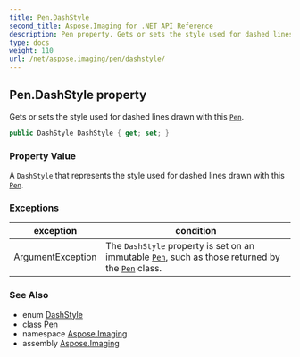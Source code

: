 ```yaml
---
title: Pen.DashStyle
second_title: Aspose.Imaging for .NET API Reference
description: Pen property. Gets or sets the style used for dashed lines drawn with this Pen
type: docs
weight: 110
url: /net/aspose.imaging/pen/dashstyle/
---
```

## Pen.DashStyle property

Gets or sets the style used for dashed lines drawn with this [`Pen`](../).

```csharp
public DashStyle DashStyle { get; set; }
```

### Property Value

A `DashStyle` that represents the style used for dashed lines drawn with this [`Pen`](../).

### Exceptions

| exception | condition |
| --- | --- |
| ArgumentException | The `DashStyle` property is set on an immutable [`Pen`](../), such as those returned by the [`Pen`](../) class. |

### See Also

* enum [DashStyle](../../dashstyle/)
* class [Pen](../)
* namespace [Aspose.Imaging](../../pen/)
* assembly [Aspose.Imaging](../../../)


